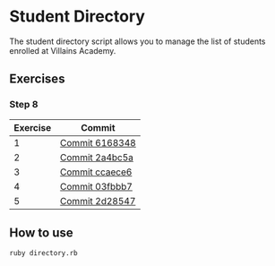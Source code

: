 # Student Directory #

The student directory script allows you to manage the list of students enrolled
at Villains Academy.

## Exercises ##
### Step 8 ###

| Exercise | Commit |
| - | -- |
| 1 | [Commit 6168348](https://github.com/antcin/student-directory/commit/61683485e95b8c213f0ac89cd1243c77982c184a=) |
| 2 | [Commit 2a4bc5a](https://github.com/antcin/student-directory/commit/2a4bc5aef68df81d5d1d82a03e4b6030f48cf803) |
| 3 | [Commit ccaece6](https://github.com/antcin/student-directory/commit/ccaece6df75baf8a51e8f44316714b8d0e1c8f50) |
| 4 | [Commit 03fbbb7](https://github.com/antcin/student-directory/commit/03fbbb7cb0b792014da641a1dafdcb4d15fa175a) |
| 5 | [Commit 2d28547](https://github.com/antcin/student-directory/commit/2d28547afdd39bbf30608f2daf748c3242f047cb) |



## How to use ##

```shell
ruby directory.rb
```
